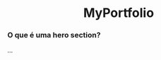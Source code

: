 <div align="center">
  <h1>MyPortfolio</h1>
</div>

<div align="justify">
  <h3>O que é uma hero section?</h3>
  <p>...</p>
</div>
